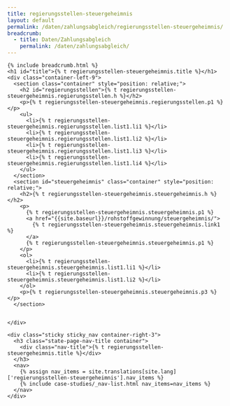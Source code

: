 ```yaml
---
title: regierungsstellen-steuergeheimnis
layout: default
permalink: /daten/zahlungsabgleich/regierungsstellen-steuergeheimnis/
breadcrumb:
  - title: Daten/Zahlungsabgleich
    permalink: /daten/zahlungsabgleich/
---
```


<main class="container-page-wrapper layout-state-pages">
  <section class="container" style="position: relative;">

    {% include breadcrumb.html %}
    <h1 id="title">{% t regierungsstellen-steuergeheimnis.title %}</h1>
    <div class="container-left-9">
      <section class="container" style="position: relative;">
        <h2 id="regierungsstellen">{% t regierungsstellen-steuergeheimnis.regierungsstellen.h %}</h2>
        <p>{% t regierungsstellen-steuergeheimnis.regierungsstellen.p1 %}</p>
        <ul>
          <li>{% t regierungsstellen-steuergeheimnis.regierungsstellen.list1.li1 %}</li>
          <li>{% t regierungsstellen-steuergeheimnis.regierungsstellen.list1.li2 %}</li>
          <li>{% t regierungsstellen-steuergeheimnis.regierungsstellen.list1.li3 %}</li>
          <li>{% t regierungsstellen-steuergeheimnis.regierungsstellen.list1.li4 %}</li>
        </ul>
      </section>
      <section id="steuergeheimnis" class="container" style="position: relative;">
        <h2>{% t regierungsstellen-steuergeheimnis.steuergeheimnis.h %}</h2>
        <p>
          {% t regierungsstellen-steuergeheimnis.steuergeheimnis.p1 %}
          <a href="{{site.baseurl}}/rohstoffgewinnung/steuergeheimnis/">
            {% t regierungsstellen-steuergeheimnis.steuergeheimnis.link1 %}
          </a>
          {% t regierungsstellen-steuergeheimnis.steuergeheimnis.p1 %}
        </p>
        <ol>
          <li>{% t regierungsstellen-steuergeheimnis.steuergeheimnis.list1.li1 %}</li>
          <li>{% t regierungsstellen-steuergeheimnis.steuergeheimnis.list1.li2 %}</li>
        </ol>
        <p>{% t regierungsstellen-steuergeheimnis.steuergeheimnis.p3 %}</p>
      </section>


    </div>

    <div class="sticky sticky_nav container-right-3">
      <h3 class="state-page-nav-title container">
        <div class="nav-title">{% t regierungsstellen-steuergeheimnis.title %}</div>
      </h3>
      <nav>
        {% assign nav_items = site.translations[site.lang]['regierungsstellen-steuergeheimnis'].nav_items %}
        {% include case-studies/_nav-list.html nav_items=nav_items %}
      </nav>
    </div>
  </section>
</main>

<script src="https://ajax.googleapis.com/ajax/libs/jquery/1.12.4/jquery.min.js"></script>
<script type="text/javascript" src="//cdn.jsdelivr.net/jquery.slick/1.6.0/slick.min.js"></script>
<script type="text/javascript" src="{{ site.baseurl_root }}/js/lib/static.min.js" charset="utf-8"></script>
<script type="text/javascript" src="https://cdnjs.cloudflare.com/ajax/libs/jqPlot/1.0.8/jquery.jqplot.min.js"></script>
<link rel="stylesheet" type="text/css" href="https://cdnjs.cloudflare.com/ajax/libs/jqPlot/1.0.8/jquery.jqplot.min.css"/>
<script type="text/javascript" src="https://cdnjs.cloudflare.com/ajax/libs/jqPlot/1.0.8/plugins/jqplot.barRenderer.min.js"></script>
<script type="text/javascript" src="https://cdnjs.cloudflare.com/ajax/libs/jqPlot/1.0.8/plugins/jqplot.pieRenderer.min.js"></script>
<script type="text/javascript" src="https://cdnjs.cloudflare.com/ajax/libs/jqPlot/1.0.8/plugins/jqplot.categoryAxisRenderer.min.js"></script>
<script type="text/javascript" src="https://cdnjs.cloudflare.com/ajax/libs/jqPlot/1.0.8/plugins/jqplot.pointLabels.min.js"></script>

<script type="text/javascript" src="{{ site.baseurl_root }}/js/pages/barGraph.js" charset="utf-8"></script>
<script type="text/javascript" src="{{ site.baseurl_root }}/js/lib/explore.min.js" charset="utf-8"></script>
